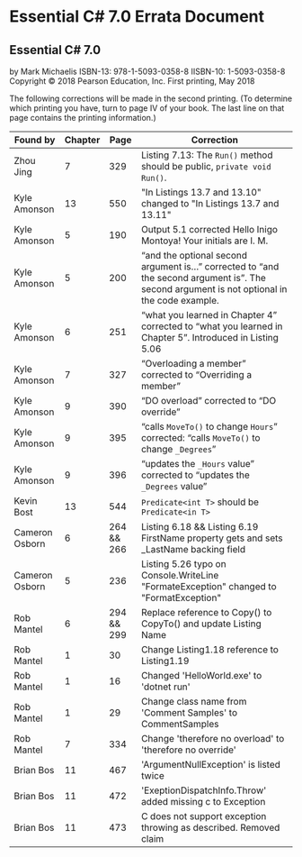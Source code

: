 # Essential C# 7.0 Errata Document

## Essential C# 7.0
by Mark Michaelis
ISBN-13: 978-1-5093-0358-8
IISBN-10: 1-5093-0358-8
Copyright © 2018 Pearson Education, Inc.
First printing, May 2018

The following corrections will be made in the second printing. (To determine which printing you have, turn to page IV of your book. The last line on that page contains the printing information.)

Found by        |Chapter     | Page         | Correction
------------    |----------- | ------------ | ----------
Zhou Jing       |7           | 329          | Listing 7.13: The `Run()` method should be public, `private void Run()`.
Kyle Amonson    |13          | 550          | "In Listings 13.7 and 13.10" changed to "In Listings 13.7 and 13.11"
Kyle Amonson    |5           | 190          | Output 5.1 corrected Hello Inigo Montoya! Your initials are I. M.
Kyle Amonson    |5           | 200          | “and the optional second argument is…” corrected to “and the second argument is”.  The second argument is not optional in the code example.
Kyle Amonson    |6           | 251          | “what you learned in Chapter 4” corrected to “what you learned in Chapter 5”.  Introduced in Listing 5.06
Kyle Amonson    |7           | 327          | “Overloading a member” corrected to “Overriding a member”
Kyle Amonson    |9           | 390          | “DO overload” corrected to “DO override”
Kyle Amonson    |9           | 395          | “calls `MoveTo()` to change `Hours`” corrected: “calls `MoveTo()` to change `_Degrees`”
Kyle Amonson    |9           | 396          | “updates the `_Hours` value” corrected to “updates the `_Degrees` value”
Kevin Bost      |13          | 544          | `Predicate<int T>` should be `Predicate<in T>`
Cameron Osborn  |6           | 264 && 266   | Listing 6.18 && Listing 6.19 FirstName property gets and sets _LastName backing field
Cameron Osborn  |5           | 236          | Listing 5.26 typo on Console.WriteLine "FormateException" changed to "FormatException"
Rob Mantel      |6           | 294 && 299   | Replace reference to Copy() to CopyTo() and update Listing Name
Rob Mantel      |1           | 30           | Change Listing1.18 reference to Listing1.19
Rob Mantel      |1           | 16           | Changed 'HelloWorld.exe' to 'dotnet run'
Rob Mantel      |1           | 29           | Change class name from 'Comment Samples' to CommentSamples
Rob Mantel      |7           | 334          | Change 'therefore no overload' to 'therefore no override'
Brian Bos       |11          | 467          | 'ArgumentNullException' is listed twice
Brian Bos       |11          | 472          | 'ExeptionDispatchInfo.Throw' added missing c to Exception
Brian Bos       |11          | 473          | C does not support exception throwing as described. Removed claim